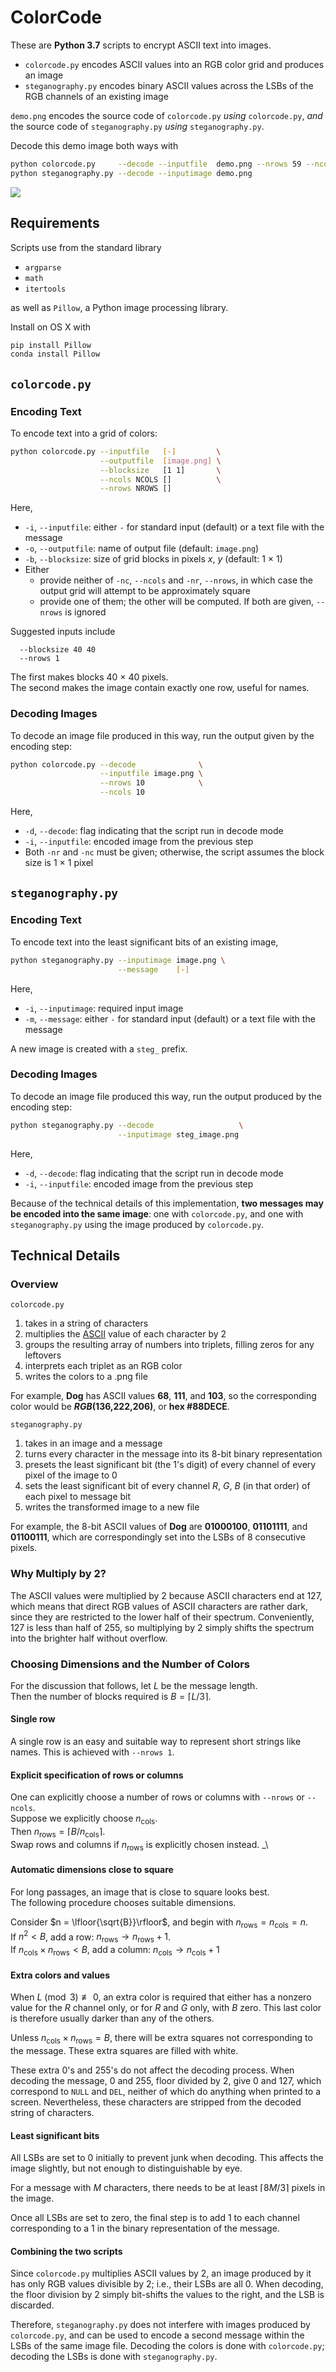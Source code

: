 # ColorCode

These are **Python 3.7** scripts to encrypt ASCII text into images.

  * `colorcode.py` encodes ASCII values into an RGB color grid and produces an image
  * `steganography.py`  encodes binary ASCII values across the LSBs of the RGB channels of an existing image

`demo.png` encodes the source code of `colorcode.py` _using_ `colorcode.py`, _and_ the source code of `steganography.py` _using_ `steganography.py`.

Decode this demo image both ways with

```bash
python colorcode.py     --decode --inputfile  demo.png --nrows 59 --ncols 58
python steganography.py --decode --inputimage demo.png
```

![](demo.png)

## Requirements
Scripts use from the standard library

  * `argparse`
  * `math`
  * `itertools`

as well as `Pillow`, a Python image processing library.

Install on OS X with

```bash
pip install Pillow
conda install Pillow
```

## `colorcode.py`
### Encoding Text
To encode text into a grid of colors:

```bash
python colorcode.py --inputfile   [-]         \
                    --outputfile  [image.png] \
                    --blocksize   [1 1]       \
                    --ncols NCOLS []          \
                    --nrows NROWS []
```
Here,

  * `-i`, `--inputfile`: either `-` for standard input (default) or a text file with the message
  * `-o`, `--outputfile`: name of output file (default: `image.png`)
  * `-b`, `--blocksize`: size of grid blocks in pixels _x_, _y_ (default: 1 &times; 1)
  * Either
    * provide neither of `-nc`, `--ncols` and `-nr`, `--nrows`, in which case the output grid will attempt to be approximately square
    * provide one of them; the other will be computed. If both are given, `--nrows` is ignored

Suggested inputs include

```
  --blocksize 40 40
  --nrows 1
```

The first makes blocks 40 &times; 40 pixels.  
The second makes the image contain exactly one row, useful for names.

### Decoding Images
To decode an image file produced in this way, run the output given by the encoding step:

```bash
python colorcode.py --decode              \
                    --inputfile image.png \
                    --nrows 10            \
                    --ncols 10
```

Here,

  * `-d`, `--decode`: flag indicating that the script run in decode mode
  * `-i`, `--inputfile`: encoded image from the previous step
  * Both `-nr` and `-nc` must be given; otherwise, the script assumes the block size is 1 &times; 1 pixel

## `steganography.py`
### Encoding Text
To encode text into the least significant bits of an existing image,

```bash
python steganography.py --inputimage image.png \
                        --message    [-]
```

Here,

  * `-i`, `--inputimage`: required input image
  * `-m`, `--message`: either `-` for standard input (default) or a text file with the message

A new image is created with a `steg_` prefix.

### Decoding Images
To decode an image file produced this way, run the output produced by the encoding step:

```bash
python steganography.py --decode                   \
                        --inputimage steg_image.png
```

Here,

  * `-d`, `--decode`: flag indicating that the script run in decode mode
  * `-i`, `--inputfile`: encoded image from the previous step

Because of the technical details of this implementation, **two messages may be encoded into the same image**: one with `colorcode.py`, and one with `steganography.py` using the image produced by `colorcode.py`.

## Technical Details
### Overview
`colorcode.py`

  1. takes in a string of characters
  2. multiplies the [ASCII]() value of each character by 2
  3. groups the resulting array of numbers into triplets, filling zeros for any leftovers
  4. interprets each triplet as an RGB color
  5. writes the colors to a .png file

For example, **Dog** has ASCII values **68**, **111**, and **103**, so the corresponding color would be **_RGB_(136,222,206)**, or **hex #88DECE**.

`steganography.py`

  1. takes in an image and a message
  2. turns every character in the message into its 8-bit binary representation
  3. presets the least significant bit (the 1's digit) of every channel of every pixel of the image to 0
  4. sets the least significant bit of every channel _R_, _G_, _B_ (in that order) of each pixel to message bit
  5. writes the transformed image to a new file

For example, the 8-bit ASCII values of **Dog** are **01000100**, **01101111**, and **01100111**, which are correspondingly set into the LSBs of 8 consecutive pixels.

### Why Multiply by 2?
The ASCII values were multiplied by 2 because ASCII characters end at 127, which means that direct RGB values of ASCII characters are rather dark, since they are restricted to the lower half of their spectrum. Conveniently, 127 is less than half of 255, so multiplying by 2 simply shifts the spectrum into the brighter half without overflow.

### Choosing Dimensions and the Number of Colors

For the discussion that follows, let $L$ be the message length.  
Then the number of blocks required is $B = \lceil{L/3}\rceil$.

#### Single row
A single row is an easy and suitable way to represent short strings like names. This is achieved with `--nrows 1`.

#### Explicit specification of rows or columns
One can explicitly choose a number of rows or columns with `--nrows` or `--ncols`.  
Suppose we explicitly choose $n_\text{cols}$.  
Then $n_\text{rows} = \lceil{B / n_\text{cols}}\rceil$.  
Swap rows and columns if $n_\text{rows}$ is explicitly chosen instead. _\

#### Automatic dimensions close to square
For long passages, an image that is close to square looks best.  
The following procedure chooses suitable dimensions.

Consider $n = \lfloor{\sqrt{B}}\rfloor$, and begin with $n_\text{rows} = n_\text{cols} = n$.  
If $n^2 < B$, add a row: $n_\text{rows} \rightarrow n_\text{rows} + 1$.  
If $n_\text{cols} \times n_\text{rows} < B$, add a column: $n_\text{cols} \rightarrow n_\text{cols} + 1$

#### Extra colors and values
When ${L \pmod 3 \not \equiv 0}$, an extra color is required that either has a nonzero value for the _R_ channel only, or for _R_ and _G_ only, with _B_ zero. This last color is therefore usually darker than any of the others.

Unless $n_\text{cols} \times n_\text{rows} = B$, there will be extra squares not corresponding to the message. These extra squares are filled with white.

These extra 0's and 255's do not affect the decoding process. When decoding the message, 0 and 255, floor divided by 2, give 0 and 127, which correspond to `NULL` and `DEL`, neither of which do anything when printed to a screen. Nevertheless, these characters are stripped from the decoded string of characters.

#### Least significant bits
All LSBs are set to 0 initially to prevent junk when decoding. This affects the image slightly, but not enough to distinguishable by eye.

For a message with $M$ characters, there needs to be at least $\lceil{8M/3}\rceil$ pixels in the image.

Once all LSBs are set to zero, the final step is to add 1 to each channel corresponding to a 1 in the binary representation of the message.

#### Combining the two scripts

Since `colorcode.py` multiplies ASCII values by 2, an image produced by it has only RGB values divisible by 2; i.e., their LSBs are all 0. When decoding, the floor division by 2 simply bit-shifts the values to the right, and the LSB is discarded.

Therefore, `steganography.py` does not interfere with images produced by `colorcode.py`, and can be used to encode a second message within the LSBs of the same image file. Decoding the colors is done with `colorcode.py`; decoding the LSBs is done with `steganography.py`.
